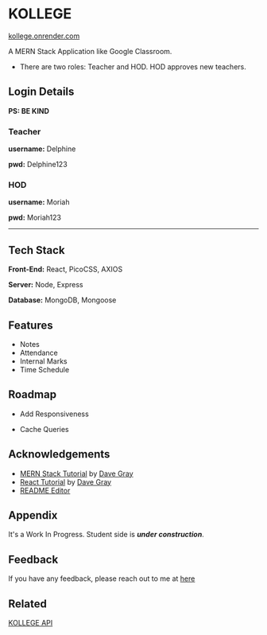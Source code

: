 # KOLLEGE

[kollege.onrender.com](https://kollege.onrender.com)

A MERN Stack Application like Google Classroom.

- There are two roles: Teacher and HOD. HOD approves new teachers.

## Login Details

**PS: BE KIND**

### Teacher

**username:** Delphine

**pwd:** Delphine123

### HOD

**username:** Moriah

**pwd:** Moriah123

---

## Tech Stack

**Front-End:** React, PicoCSS, AXIOS

**Server:** Node, Express

**Database:** MongoDB, Mongoose

## Features

- Notes
- Attendance
- Internal Marks
- Time Schedule

## Roadmap

- Add Responsiveness

- Cache Queries

## Acknowledgements

- [MERN Stack Tutorial](https://www.youtube.com/watch?v=CvCiNeLnZ00&pp=ygUOZGF2ZSBncmF5IGZ1bGw%3D) by [Dave Gray](https://github.com/gitdagray)
- [React Tutorial](https://www.youtube.com/watch?v=RVFAyFWO4go&pp=ygUOZGF2ZSBncmF5IGZ1bGw%3D) by [Dave Gray](https://github.com/gitdagray)
- [README Editor](readme.so)

## Appendix

It's a Work In Progress. Student side is **_under construction_**.

## Feedback

If you have any feedback, please reach out to me at [here](mailto:afthabiqbal123@gmail.com)

## Related

[KOLLEGE API](https://github.com/afthab-i/4.4-Kollege_API)
